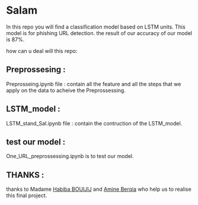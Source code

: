 # Salam
In this repo you will find a classification model based on LSTM units. This model is for phishing URL detection. the result of our accuracy of our model is 87%.


how can u deal will this repo:
## Preprossesing :
Preprosseing.ipynb  file : contain all the feature and all the steps that we apply on the data to acheive the Preprossessing.
## LSTM_model : 
LSTM_stand_Sal.ipynb file : contain the contruction of the LSTM_model.
## test our model :
One_URL_preprossessing.ipynb is to test our model.


## THANKS :
thanks to Madame [Habiba BOUIJIJ](https://ieeexplore.ieee.org/author/37089234712) and [Amine Berqia](https://ieeexplore.ieee.org/author/37281652100) who help us to realise this final project.
